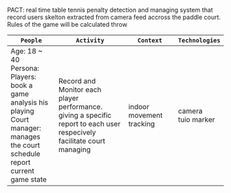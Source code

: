 PACT:
  real time table tennis penalty detection and managing system that record users skelton extracted from camera feed accross
the paddle court. Rules of the game will be calculated throw 


`People` | `Activity` | `Context` | `Technologies`
--- | --- | --- | ---
Age: 18 ~ 40 <br />Persona:<br /> Players:<br />book a game<br />analysis his playing<br />Court manager:<br />manages the court schedule<br />report current game state| Record and Monitor each player performance.<br />giving a specific report to each user respecively<br />facilitate court managing| indoor movement tracking<br /> | camera<br> tuio marker
